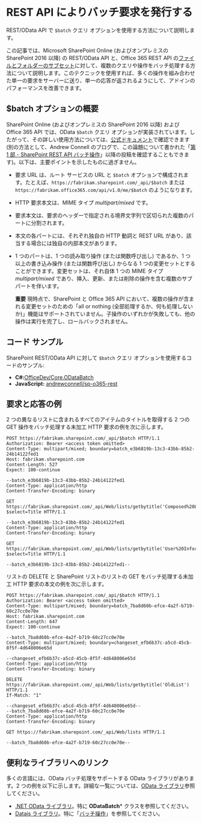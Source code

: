 # <a name="make-batch-requests-with-the-rest-apis"></a>REST API によりバッチ要求を発行する
REST/OData API で `$batch` クエリ オプションを使用する方法について説明します。
 
この記事では、Microsoft SharePoint Online (およびオンプレミスの SharePoint 2016 以降) の REST/OData API と、Office 365 REST API の[ファイルとフォルダーのサブセット](http://msdn.microsoft.com/en-us/office/office365/api/files-rest-operations)に対して、複数のクエリや操作をバッチ処理する方法について説明します。このテクニックを使用すれば、多くの操作を組み合わせた単一の要求をサーバーに送り、単一の応答が返されるようにして、アドインのパフォーマンスを改善できます。

## <a name="executive-summary-of-the-batch-option"></a>$batch オプションの概要
SharePoint Online (およびオンプレミスの SharePoint 2016 以降) および Office 365 API では、OData `$batch` クエリ オプションが実装されています。したがって、その詳しい使用方法については、[公式ドキュメント](http://www.odata.org/documentation/odata-version-3-0/batch-processing)で確認できます (別の方法として、Andrew Connell のブログで、この論題について書かれた「[第 1 部 - SharePoint REST API バッチ操作](http://www.andrewconnell.com/blog/part-1-sharepoint-rest-api-batching-understanding-batching-requests)」以降の投稿を確認することもできます)。以下は、主要ポイントを示したものに過ぎません。
 
- 要求 URL は、ルート サービスの URL と `$batch` オプションで構成されます。たとえば、`https://fabrikam.sharepoint.com/_api/$batch` または`https://fabrikam.office365.com/api/v1.0/me/$batch` のようになります。
    
- HTTP 要求本文は、MIME タイプ *multipart/mixed* です。
    
- 要求本文は、要求のヘッダーで指定される境界文字列で区切られた複数のパートに分割されます。
    
- 本文の各パートには、それぞれ独自の HTTP 動詞と REST URL があり、該当する場合には独自の内部本文があります。
    
- 1 つのパートは、1 つの読み取り操作 (または関数呼び出し) であるか、1 つ以上の書き込み操作 (または関数呼び出し) からなる 1 つの変更セットとすることができます。変更セットは、それ自体 1 つの MIME タイプ *multipart/mixed* であり、挿入、更新、または削除の操作を含む複数のサブパートを伴います。
    
     **重要**  現時点で、SharePoint と Office 365 API において、複数の操作が含まれる変更セットのための「all or nothing (全部処理するか、何も処理しないか)」機能はサポートされていません。子操作のいずれかが失敗しても、他の操作は実行を完了し、ロールバックされません。

## <a name="code-samples"></a>コード サンプル
SharePoint REST/OData API に対して `$batch` クエリ オプションを使用するコードのサンプル: 

-  **C#:**[OfficeDev/Core.ODataBatch](https://github.com/OfficeDev/PnP/tree/master/Samples/Core.ODataBatch)
-  **JavaScript:** [andrewconnell/sp-o365-rest](https://github.com/andrewconnell/sp-o365-rest/blob/master/SpRestBatchSample/Scripts/App.js)
    

## <a name="example-requests-and-responses"></a>要求と応答の例
2 つの異なるリストに含まれるすべてのアイテムのタイトルを取得する 2 つの GET 操作をバッチ処理する未加工 HTTP 要求の例を次に示します。

```
POST https://fabrikam.sharepoint.com/_api/$batch HTTP/1.1
Authorization: Bearer <access token omitted>
Content-Type: multipart/mixed; boundary=batch_e3b6819b-13c3-43bb-85b2-24b14122fed1
Host: fabrikam.sharepoint.com
Content-Length: 527
Expect: 100-continue

--batch_e3b6819b-13c3-43bb-85b2-24b14122fed1
Content-Type: application/http
Content-Transfer-Encoding: binary

GET https://fabrikam.sharepoint.com/_api/Web/lists/getbytitle('Composed%20Looks')/items?$select=Title HTTP/1.1

--batch_e3b6819b-13c3-43bb-85b2-24b14122fed1
Content-Type: application/http
Content-Transfer-Encoding: binary

GET https://fabrikam.sharepoint.com/_api/Web/lists/getbytitle('User%20Information%20List')/items?$select=Title HTTP/1.1

--batch_e3b6819b-13c3-43bb-85b2-24b14122fed1--

```

リストの DELETE と SharePoint リストのリストの GET をバッチ処理する未加工 HTTP 要求の本文の例を次に示します。
 
```
POST https://fabrikam.sharepoint.com/_api/$batch HTTP/1.1
Authorization: Bearer <access token omitted>
Content-Type: multipart/mixed; boundary=batch_7ba8d60b-efce-4a2f-b719-60c27cc0e70e
Host: fabrikam.sharepoint.com
Content-Length: 647
Expect: 100-continue

--batch_7ba8d60b-efce-4a2f-b719-60c27cc0e70e
Content-Type: multipart/mixed; boundary=changeset_efb6b37c-a5cd-45cb-8f5f-4d648006e65d

--changeset_efb6b37c-a5cd-45cb-8f5f-4d648006e65d
Content-Type: application/http
Content-Transfer-Encoding: binary

DELETE https://fabrikam.sharepoint.com/_api/Web/lists/getbytitle('OldList') HTTP/1.1
If-Match: "1"

--changeset_efb6b37c-a5cd-45cb-8f5f-4d648006e65d--
--batch_7ba8d60b-efce-4a2f-b719-60c27cc0e70e
Content-Type: application/http
Content-Transfer-Encoding: binary

GET https://fabrikam.sharepoint.com/_api/Web/lists HTTP/1.1

--batch_7ba8d60b-efce-4a2f-b719-60c27cc0e70e--
```


## <a name="links-to-helpful-libraries"></a>便利なライブラリへのリンク
多くの言語には、OData バッチ処理をサポートする OData ライブラリがあります。2 つの例を以下に示します。詳細な一覧については、[OData ライブラリ](http://www.odata.org/libraries/)参照してください。

-  [.NET OData ライブラリ](http://msdn.microsoft.com/en-us/office/microsoft.data.odata%28v=vs.90%29)。特に **ODataBatch*** クラスを参照してください。
-  [Datajs ライブラリ](http://datajs.codeplex.com/documentation)。特に「[バッチ操作](http://datajs.codeplex.com/wikipage?title=datajs%20OData%20API&amp;referringTitle=Documentation#Batch)」を参照してください。